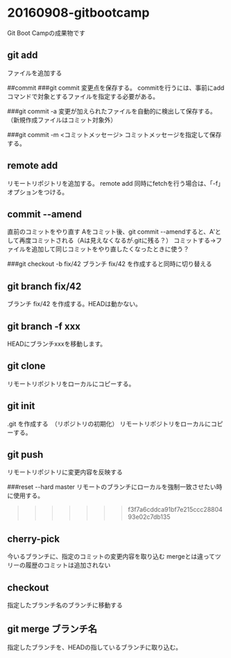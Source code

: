 # 20160908-gitbootcamp

Git Boot Campの成果物です

## git add
ファイルを追加する

##commit
###git commit
変更点を保存する。
commitを行うには、事前にaddコマンドで対象とするファイルを指定する必要がある。

###git commit -a
変更が加えられたファイルを自動的に検出して保存する。
（新規作成ファイルはコミット対象外）

###git commit -m <コミットメッセージ>
コミットメッセージを指定して保存する。

## remote add
リモートリポジトリを追加する。
remote add <name> <url>
同時にfetchを行う場合は、「-f」オプションをつける。

## commit --amend
直前のコミットをやり直す
Aをコミット後、git commit --amendすると、A'として再度コミットされる（Aは見えなくなるが.gitに残る？）
コミットする→ファイルを追加して同じコミットをやり直したくなったときに使う？

###git checkout -b fix/42
ブランチ fix/42 を作成すると同時に切り替える

## git branch fix/42
ブランチ fix/42 を作成する。HEADは動かない。

## git branch -f xxx

HEADにブランチxxxを移動します。

## git clone
リモートリポジトリをローカルにコピーする。

## git init
.git を作成する　（リポジトリの初期化）
リモートリポジトリをローカルにコピーする。

## git push
リモートリポジトリに変更内容を反映する

###reset --hard master
リモートのブランチにローカルを強制一致させたい時に使用する。
>>>>>>> f3f7a6cddca91bf7e215ccc2880493e02c7db135

## cherry-pick
今いるブランチに、指定のコミットの変更内容を取り込む
mergeとは違ってツリーの履歴のコミットは追加されない

## checkout
指定したブランチ名のブランチに移動する

## git merge ブランチ名
指定したブランチを、HEADの指しているブランチに取り込む。
